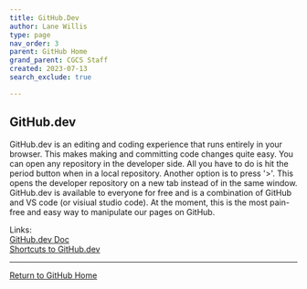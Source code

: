 ```yaml
---
title: GitHub.Dev
author: Lane Willis
type: page
nav_order: 3
parent: GitHub Home
grand_parent: CGCS Staff
created: 2023-07-13
search_exclude: true

---
```


## GitHub.dev
GitHub.dev is an editing and coding experience that runs entirely in your browser. This makes making and committing code changes quite easy. You can open any repository in the developer side. All you have to do is hit the period button when in a local repository. Another option is to press '>'. This opens the developer repository on a new tab instead of in the same window. GitHub.dev is available to everyone for free and is a combination of GitHub and VS code (or visiual studio code). At the moment, this is the most pain-free and easy way to manipulate our pages on GitHub.

Links:  
[GitHub.dev Doc](https://docs.github.com/en/codespaces/the-githubdev-web-based-editor)  
[Shortcuts to GitHub.dev](https://docs.github.com/en/get-started/using-github/keyboard-shortcuts#source-code-editing)

---

[Return to GitHub Home](/cgcs-staff-information/github/github.html)